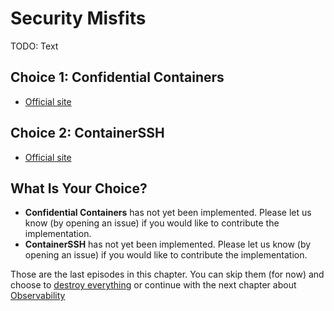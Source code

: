 # Security Misfits

TODO: Text

## Choice 1: Confidential Containers

* [Official site](https://github.com/confidential-containers)

## Choice 2: ContainerSSH

* [Official site](https://containerssh.io)

## What Is Your Choice?

* **Confidential Containers** has not yet been implemented. Please let us know (by opening an issue) if you would like to contribute the implementation.
* **ContainerSSH** has not yet been implemented. Please let us know (by opening an issue) if you would like to contribute the implementation.

Those are the last episodes in this chapter. You can skip them (for now) and choose to [destroy everything](../destroy/security.md) or continue with the next chapter about [Observability](../observability/README.md)